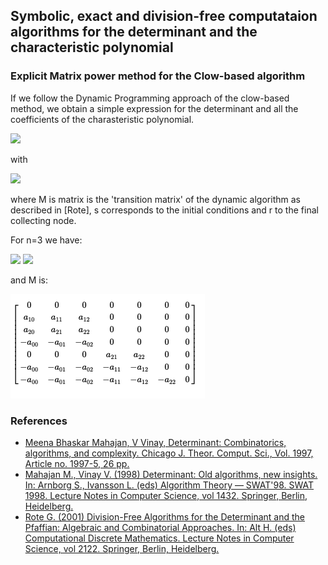 ## Symbolic, exact and division-free computataion algorithms for the determinant and the characteristic polynomial ##


### Explicit Matrix power method for the Clow-based algorithm ###
If we follow the Dynamic Programming approach of the clow-based method, we obtain a simple expression for the determinant and all the coefficients of the charasteristic polynomial.

<img src="https://render.githubusercontent.com/render/math?math=P_{A}(\lambda):=\operatorname{det}(\lambda I-A)=q_{n} \lambda^{n}%2Bq_{n-1} \lambda^{n-1}%2B\cdots%2Bq_{1} \lambda%2Bq_{0}">

with

<img src="https://render.githubusercontent.com/render/math?math=q_{i} = rM^{n-i}s">

where M is matrix is the 'transition matrix' of the dynamic algorithm as described in [Rote], s corresponds to the initial conditions and r to the final collecting node.

For n=3 we have:

<img src="https://render.githubusercontent.com/render/math?math=r = [0, 0, 0, 0, 0, 0, 1]">
<img src="https://render.githubusercontent.com/render/math?math=s = [0, 0, 1, 0, 1, 1, 1]^t">

and M is:

![M](M3.png)



### References ###
- [Meena Bhaskar Mahajan, V Vinay, Determinant: Combinatorics, algorithms, and complexity. Chicago J. Theor. Comput. Sci., Vol. 1997, Article no. 1997-5, 26 pp.](https://eccc.weizmann.ac.il/eccc-reports/1997/TR97-036/index.html)
- [Mahajan M., Vinay V. (1998) Determinant: Old algorithms, new insights. In: Arnborg S., Ivansson L. (eds) Algorithm Theory — SWAT'98. SWAT 1998. Lecture Notes in Computer Science, vol 1432. Springer, Berlin, Heidelberg.](https://doi.org/10.1007/BFb0054375)
- [Rote G. (2001) Division-Free Algorithms for the Determinant and the Pfaffian: Algebraic and Combinatorial Approaches. In: Alt H. (eds) Computational Discrete Mathematics. Lecture Notes in Computer Science, vol 2122. Springer, Berlin, Heidelberg.](https://doi.org/10.1007/3-540-45506-X_9)
